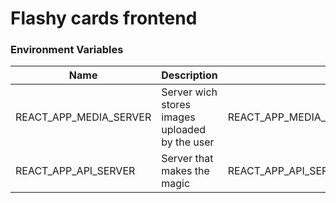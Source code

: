 # Flashy cards frontend

### Environment Variables

| Name                   | Description                                    | Example                                     | Location              |
| ---------------------- | ---------------------------------------------- | ------------------------------------------- | --------------------- |
| REACT_APP_MEDIA_SERVER | Server wich stores images uploaded by the user | REACT_APP_MEDIA_SERVER=media.flashycards.co | frontend/src/agent.js |
| REACT_APP_API_SERVER   | Server that makes the magic                    | REACT_APP_API_SERVER=api.flashycards.co     | frontend/src/agent.js |
